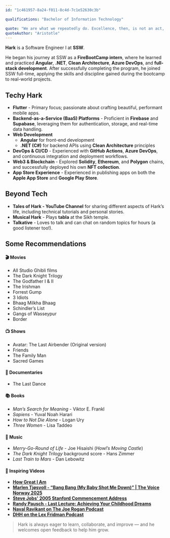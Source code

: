 ```yaml
---
id: "1c461957-8a24-f011-8c4d-7c1e52630c3b"

qualifications: "Bachelor of Information Technology"

quote: "We are what we repeatedly do. Excellence, then, is not an act, but a habit"
quoteAuthor: "Aristotle"
---
```


[Editing your profile]: https://github.com/SSWConsulting/People/wiki/3.-Editing-your-profile

**Hark** is a Software Engineer I at **SSW**.

He began his journey at SSW as a **FireBootCamp intern**, where he learned and practiced **Angular**, **.NET**, **Clean Architecture**, **Azure DevOps**, and **full-stack development**. After successfully completing the program, he joined SSW full-time, applying the skills and discipline gained during the bootcamp to real-world projects.

## Techy Hark
* **Flutter** - Primary focus; passionate about crafting beautiful, performant mobile apps.  
* **Backend-as-a-Service (BaaS) Platforms** - Proficient in **Firebase** and **Supabase**, leveraging them for authentication, storage, and real-time data handling.  
* **Web Development**  
  * **Angular** for front-end development  
  * **.NET (C#)** for backend APIs using **Clean Architecture** principles  
* **DevOps & CI/CD** - Experienced with **GitHub Actions**, **Azure DevOps**, and continuous integration and deployment workflows.  
* **Web3 & Blockchain** - Explored **Solidity**, **Ethereum**, and **Polygon** chains, and successfully deployed his own **NFT collection**.  
* **App Store Experience** - Experienced in publishing apps on both the **Apple App Store** and **Google Play Store**.  

## Beyond Tech
* **Tales of Hark - YouTube Channel** for sharing different aspects of Hark’s life, including technical tutorials and personal stories.  
* **Musical Hark** - Plays **tabla** at the Sikh temple.  
* **Talkative** - Loves to talk and can chat on random topics for hours (a good listener too!).  

## Some Recommendations
#### 🎬 Movies
* All Studio Ghibli films  
* The Dark Knight Trilogy  
* The Godfather I & II  
* The Irishman  
* Forrest Gump  
* 3 Idiots  
* Bhaag Milkha Bhaag  
* Schindler’s List  
* Gangs of Wasseypur  
* Border  

#### 📺 Shows
* Avatar: The Last Airbender (Original version)  
* Friends  
* The Family Man  
* Sacred Games  

#### 🎥 Documentaries
* The Last Dance  

#### 📚 Books
* *Man’s Search for Meaning* - Viktor E. Frankl  
* *Sapiens* - Yuval Noah Harari  
* *How to Not Die Alone* - Logan Ury  
* *Three Women* - Lisa Taddeo  

#### 🎵 Music
* *Merry-Go-Round of Life* - Joe Hisaishi (*Howl’s Moving Castle*)  
* *The Dark Knight Trilogy* background score - Hans Zimmer  
* *Last Train to Mars* - Dan Lebowitz  

#### 🌟 Inspiring Videos
* [**How Great I Am**](https://www.youtube.com/watch?v=V6xLYt265ZM)  
* [**Marlen Tjøsvoll - “Bang Bang (My Baby Shot Me Down)” | The Voice Norway 2025**](https://www.youtube.com/watch?v=kBjCp5LISuU)  
* [**Steve Jobs' 2005 Stanford Commencement Address**](https://www.youtube.com/watch?v=UF8uR6Z6KLc)  
* [**Randy Pausch - Last Lecture: Achieving Your Childhood Dreams**](https://www.youtube.com/watch?v=ji5_MqicxSo)  
* [**Naval Ravikant on The Joe Rogan Podcast**](https://www.youtube.com/watch?v=3qHkcs3kG44)  
* [**DHH on the Lex Fridman Podcast**](https://www.youtube.com/watch?v=vagyIcmIGOQ)  

> Hark is always eager to learn, collaborate, and improve — and he welcomes open feedback to help him grow.
